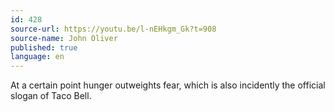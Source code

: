 ```yaml
---
id: 428
source-url: https://youtu.be/l-nEHkgm_Gk?t=908
source-name: John Oliver
published: true
language: en
---
```

At a certain point hunger outweights fear, which is also incidently the official slogan of Taco Bell.
